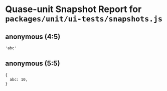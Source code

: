 # Quase-unit Snapshot Report for `packages/unit/ui-tests/snapshots.js`

## anonymous (4:5)

```
'abc'
```

## anonymous (5:5)

```
{
  abc: 10,
}
```
